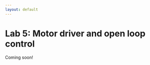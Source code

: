 ```yaml
---
layout: default
---
```


# Lab 5: Motor driver and open loop control

Coming soon!
<!-- ![main picture](img4/cyclone_car.jpg)

The goal of the lab is to understand the characteristics and capabilities of the robot before adding a motor drive driver for future labs. 
Before this lab, the Artemis board, IMU, and TOF sensors were soldered and connected.

[Force 1 Cyclone Remote Control Car](https://force1rc.com/products/cyclone-remote-control-car-for-kids-adults) was used with 600mAh and 850mAh battery packs. 

### Category A: Simple Measurements

Simple measurements were collected without any control of the car. Its length, width and wheel diameter are measured as shown in the manual below:

![manual](./img4/manual_pic.jpg)

The following pictures demonstrate the method of measuring the length and weight of the robot. A ruler, tape measure, and food scale were used for the tools:
![car with ruler](img4/length.jpg)
![car on scale](img4/weight.jpg)

The table demonstrates the static measurements:

|  Length (cm)  |   Width (cm)  |  Height (cm)  |   Weight (g)  | Wheel Diameter (cm) | 
| ------------- | ------------- | ------------- | ------------- | ------------------- | 
|     17.9      |     14.2      |      7.9      |      499      |         7.9         | 

After collecting these static measurements, we used a fully charged 850mAh battery to control the car to rotate right and measured the battery time until it stopped with a stopwatch. The car was shaken and could not be controlled once the battery was out. 

![850mah battery](img4/850mAh.jpg)

We tried to measure the charging time; however, it took too long to charge. We calculated the estimated charging time by measuring the current with a multimeter which measured to be 50mA. To fully charge the 850mAh battery, it will estimatedly take 17 hours. The picture below shows the tools used in this lab, including the multimeter:

![tools](img4/tools.jpg)

Table demonstrates the measured battery time and estimated battery charging time in seconds:

|  Battery Time     | Est. Charging Time     |
| ----------------- | ---------------------- |
|  7 min 52.9 sec   |         17 hrs         |



### Category B: Experimental Setups

After collecting the static measurements, we set up and measured experimental data: braking distance, braking time, deceleration, maximum speed, and rotational speed of the car. Each measurement was collected with three or more trials and the average was calculated. More tools like phone and tape were used to mark the distance, take a video of movements and calculate the results. 

![650 battery](img4/600mAh.jpg)

Using 600mAh as shown above, braking distance and deceletaion were measured on the tile in Phillips Hall.
We controlled the car to move forward and immediately back to the point where the tape measure starts. When the car stopped, we collected the distance and the time data. The video below shows how the braking distance (ft) and braking time (s) were collected by using a tape measure.

[![IMAGE ALT TEXT](http://img.youtube.com/vi/xqCNV086g_8/0.jpg)](https://youtu.be/xqCNV086g_8)

Deceleration was calculated with the formula of acceleration: a = 2 * displacement / (time^2).
The constant deceleration was assumed in the calculation. The average of multiple measurements are in the table below:

|   Tests on Tile    | Braking Distance (ft) | Braking Time (s) | Deceleration (ft/m^2) |
| ------------------ | --------------------- | ---------------- |---------------------- |
| Average Measurement|          4.667        |      1.21        |          6.375        |

The tests were also conducted with different conditions. The 850 mAh battery was used, and an experiment was conducted the carpet in Phillpis Hall. However, the braking distance was not able to be measured because the car kept on flipping instead of braking due to a more powerful battery and higher resistance on the surface. 

The 850mAh battery was used for the rest of the tests below. Maximum speed was measured with distance (11 ft) marked by tapes and timestamps in the following video:

[![IMAGE ALT TEXT](http://img.youtube.com/vi/jtWkd7p5gCs/0.jpg)](https://youtu.be/jtWkd7p5gCs)

Using the "Edit" function in the iPhone photo app, the specific time when the car crosses the starting and ending line can be found. During this measurement, an important observation was made. As also shown in the video above, the robot does not move straightly. It varies by car, but my robot moves relatively straight when it goes backward. All the measurements were conducted with backward movement. 

The average rotational speed with 850mAh was also measured by pressing the right button on the remote control and analyzing the timestamps in the video. The video can be found in the Stunts section. It is observed that the car can rotate around its own axis, but the axis moves in a random direction, not staying in the same location. 

|         Tests       | Max Speed on Tile(ft/s) | Max Speed on Carpet (ft/s) |  Average Rotational speed   | 
| ------------------- | ----------------------- | -------------------------- | --------------------------- |
| Average Measurement |           11.96         |             11.76          |         4.0 rev/sec         |

The average acceleration was also measured by starting the car from zero speed to a certain distance. The same acceleration formula was used to calculate with the same assumption made. The following video demonstrates the acceleration of the robot on the tile and on the carpet:

[![IMAGE ALT TEXT](http://img.youtube.com/vi/wX4UOHpYZAk/0.jpg)](https://youtu.be/wX4UOHpYZAk)

|        Tests       | Acceleration on Tile (ft/s^2) | Acceleration on Carpet (ft/m^2) |
| ------------------ | ----------------------------- | ------------------------------- |
| Average Measurement|             15.026            |              20.267             |

The raw data and measurements can be found [here](https://docs.google.com/spreadsheets/d/1qhgUpPfrdejO-G7NgExDeQwxTbVRu8TjzxINOiwqS0w/edit#gid=0)

#### Stunts: 

The model allows double-sided stunts with 360-degree rotation. With these dynamic movements, three stunts were demonstrated in the following videos.

Rotating right and left:

[![IMAGE ALT TEXT](http://img.youtube.com/vi/PPllbOeb7gg/0.jpg)](https://youtu.be/PPllbOeb7gg)

Front and Back Flipping: 

[![IMAGE ALT TEXT](http://img.youtube.com/vi/OfAg5bLzBa8/0.jpg)](https://youtu.be/OfAg5bLzBa8)


Drifting: 

[![IMAGE ALT TEXT](http://img.youtube.com/vi/wErjgSo97Jg/0.jpg)](https://youtu.be/wErjgSo97Jg)

This drifting movement was done by Ryan Chan. The sequence is forward, motors off, quick right turn, and quicker left turn.


### Collaboration

Collaborated with Jojo Liang and Ryan Chan -->
